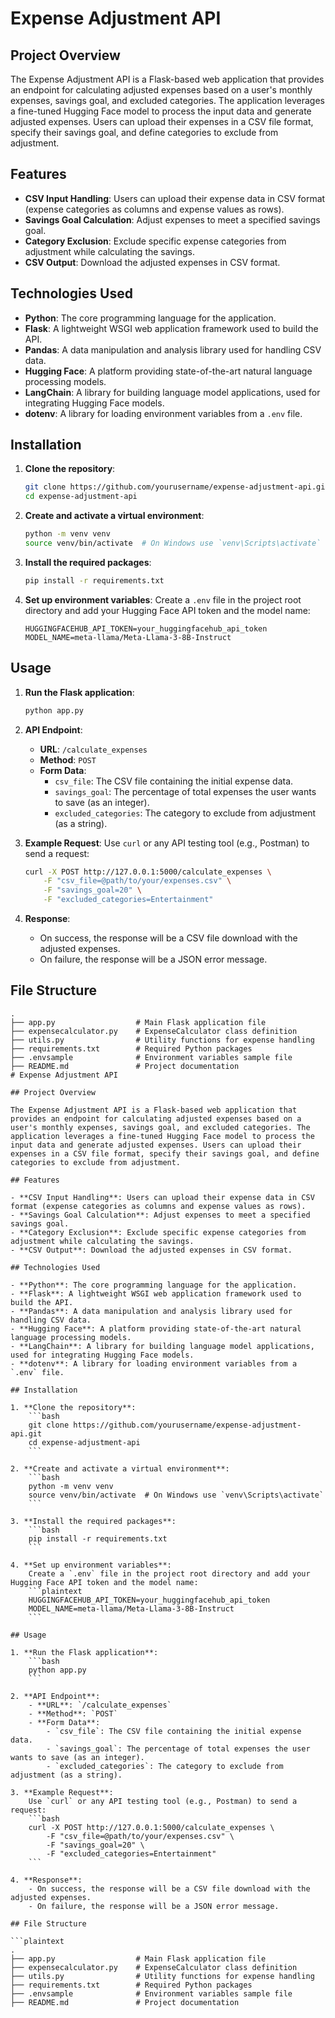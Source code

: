 # Expense Adjustment API

## Project Overview

The Expense Adjustment API is a Flask-based web application that provides an endpoint for calculating adjusted expenses based on a user's monthly expenses, savings goal, and excluded categories. The application leverages a fine-tuned Hugging Face model to process the input data and generate adjusted expenses. Users can upload their expenses in a CSV file format, specify their savings goal, and define categories to exclude from adjustment.

## Features

- **CSV Input Handling**: Users can upload their expense data in CSV format (expense categories as columns and expense values as rows).
- **Savings Goal Calculation**: Adjust expenses to meet a specified savings goal.
- **Category Exclusion**: Exclude specific expense categories from adjustment while calculating the savings.
- **CSV Output**: Download the adjusted expenses in CSV format.

## Technologies Used

- **Python**: The core programming language for the application.
- **Flask**: A lightweight WSGI web application framework used to build the API.
- **Pandas**: A data manipulation and analysis library used for handling CSV data.
- **Hugging Face**: A platform providing state-of-the-art natural language processing models.
- **LangChain**: A library for building language model applications, used for integrating Hugging Face models.
- **dotenv**: A library for loading environment variables from a `.env` file.

## Installation

1. **Clone the repository**:
    ```bash
    git clone https://github.com/yourusername/expense-adjustment-api.git
    cd expense-adjustment-api
    ```

2. **Create and activate a virtual environment**:
    ```bash
    python -m venv venv
    source venv/bin/activate  # On Windows use `venv\Scripts\activate`
    ```

3. **Install the required packages**:
    ```bash
    pip install -r requirements.txt
    ```

4. **Set up environment variables**:
    Create a `.env` file in the project root directory and add your Hugging Face API token and the model name:
    ```plaintext
    HUGGINGFACEHUB_API_TOKEN=your_huggingfacehub_api_token
    MODEL_NAME=meta-llama/Meta-Llama-3-8B-Instruct
    ```

## Usage

1. **Run the Flask application**:
    ```bash
    python app.py
    ```

2. **API Endpoint**:
    - **URL**: `/calculate_expenses`
    - **Method**: `POST`
    - **Form Data**:
        - `csv_file`: The CSV file containing the initial expense data.
        - `savings_goal`: The percentage of total expenses the user wants to save (as an integer).
        - `excluded_categories`: The category to exclude from adjustment (as a string).

3. **Example Request**:
    Use `curl` or any API testing tool (e.g., Postman) to send a request:
    ```bash
    curl -X POST http://127.0.0.1:5000/calculate_expenses \
        -F "csv_file=@path/to/your/expenses.csv" \
        -F "savings_goal=20" \
        -F "excluded_categories=Entertainment"
    ```

4. **Response**:
    - On success, the response will be a CSV file download with the adjusted expenses.
    - On failure, the response will be a JSON error message.

## File Structure

```plaintext
.
├── app.py                  # Main Flask application file
├── expensecalculator.py    # ExpenseCalculator class definition
├── utils.py                # Utility functions for expense handling
├── requirements.txt        # Required Python packages
├── .envsample              # Environment variables sample file
├── README.md               # Project documentation
# Expense Adjustment API

## Project Overview

The Expense Adjustment API is a Flask-based web application that provides an endpoint for calculating adjusted expenses based on a user's monthly expenses, savings goal, and excluded categories. The application leverages a fine-tuned Hugging Face model to process the input data and generate adjusted expenses. Users can upload their expenses in a CSV file format, specify their savings goal, and define categories to exclude from adjustment.

## Features

- **CSV Input Handling**: Users can upload their expense data in CSV format (expense categories as columns and expense values as rows).
- **Savings Goal Calculation**: Adjust expenses to meet a specified savings goal.
- **Category Exclusion**: Exclude specific expense categories from adjustment while calculating the savings.
- **CSV Output**: Download the adjusted expenses in CSV format.

## Technologies Used

- **Python**: The core programming language for the application.
- **Flask**: A lightweight WSGI web application framework used to build the API.
- **Pandas**: A data manipulation and analysis library used for handling CSV data.
- **Hugging Face**: A platform providing state-of-the-art natural language processing models.
- **LangChain**: A library for building language model applications, used for integrating Hugging Face models.
- **dotenv**: A library for loading environment variables from a `.env` file.

## Installation

1. **Clone the repository**:
    ```bash
    git clone https://github.com/yourusername/expense-adjustment-api.git
    cd expense-adjustment-api
    ```

2. **Create and activate a virtual environment**:
    ```bash
    python -m venv venv
    source venv/bin/activate  # On Windows use `venv\Scripts\activate`
    ```

3. **Install the required packages**:
    ```bash
    pip install -r requirements.txt
    ```

4. **Set up environment variables**:
    Create a `.env` file in the project root directory and add your Hugging Face API token and the model name:
    ```plaintext
    HUGGINGFACEHUB_API_TOKEN=your_huggingfacehub_api_token
    MODEL_NAME=meta-llama/Meta-Llama-3-8B-Instruct
    ```

## Usage

1. **Run the Flask application**:
    ```bash
    python app.py
    ```

2. **API Endpoint**:
    - **URL**: `/calculate_expenses`
    - **Method**: `POST`
    - **Form Data**:
        - `csv_file`: The CSV file containing the initial expense data.
        - `savings_goal`: The percentage of total expenses the user wants to save (as an integer).
        - `excluded_categories`: The category to exclude from adjustment (as a string).

3. **Example Request**:
    Use `curl` or any API testing tool (e.g., Postman) to send a request:
    ```bash
    curl -X POST http://127.0.0.1:5000/calculate_expenses \
        -F "csv_file=@path/to/your/expenses.csv" \
        -F "savings_goal=20" \
        -F "excluded_categories=Entertainment"
    ```

4. **Response**:
    - On success, the response will be a CSV file download with the adjusted expenses.
    - On failure, the response will be a JSON error message.

## File Structure

```plaintext
.
├── app.py                  # Main Flask application file
├── expensecalculator.py    # ExpenseCalculator class definition
├── utils.py                # Utility functions for expense handling
├── requirements.txt        # Required Python packages
├── .envsample              # Environment variables sample file
├── README.md               # Project documentation